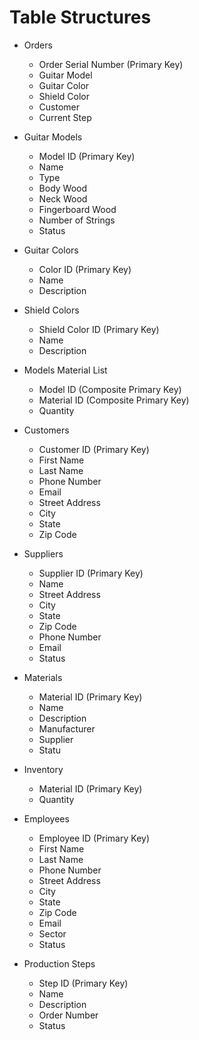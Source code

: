 # Table Structures

- Orders
    - Order Serial Number (Primary Key)
    - Guitar Model
    - Guitar Color
    - Shield Color
    - Customer
    - Current Step

- Guitar Models
    - Model ID (Primary Key)
    - Name 
    - Type
    - Body Wood
    - Neck Wood
    - Fingerboard Wood
    - Number of Strings
    - Status

- Guitar Colors
    - Color ID (Primary Key)
    - Name
    - Description

- Shield Colors
    - Shield Color ID (Primary Key)
    - Name
    - Description

- Models Material List
    - Model ID (Composite Primary Key)
    - Material ID (Composite Primary Key)
    - Quantity

- Customers
    - Customer ID (Primary Key)
    - First Name
    - Last Name
    - Phone Number
    - Email
    - Street Address
    - City
    - State 
    - Zip Code

- Suppliers
    - Supplier ID (Primary Key)
    - Name
    - Street Address
    - City
    - State 
    - Zip Code
    - Phone Number
    - Email
    - Status

- Materials
    - Material ID (Primary Key)
    - Name
    - Description
    - Manufacturer
    - Supplier
    - Statu

- Inventory
    - Material ID (Primary Key)
    - Quantity
    
- Employees
    - Employee ID (Primary Key)
    - First Name
    - Last Name
    - Phone Number
    - Street Address
    - City
    - State 
    - Zip Code
    - Email
    - Sector
    - Status
    
- Production Steps
    - Step ID (Primary Key)
    - Name
    - Description
    - Order Number
    - Status

